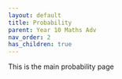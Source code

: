 ```yaml
---
layout: default
title: Probability
parent: Year 10 Maths Adv
nav_order: 2
has_children: true
---
```

This is the main probability page
